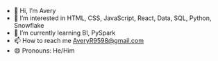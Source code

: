- 👋 Hi, I’m Avery 
- 👀 I’m interested in HTML, CSS, JavaScript, React, Data, SQL, Python, Snowflake
- 🌱 I’m currently learning BI, PySpark
- 📫 How to reach me AveryR9598@gmail.com
- 😄 Pronouns: He/Him
